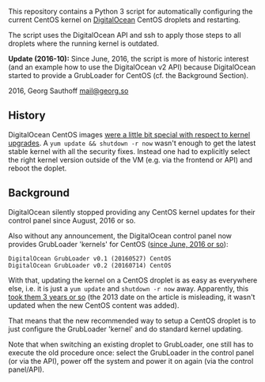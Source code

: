 This repository contains a Python 3 script for automatically configuring the
current CentOS kernel on [DigitalOcean][do] CentOS droplets and restarting.

The script uses the DigitalOcean API and ssh to apply those steps
to all droplets where the running kernel is outdated.

**Update (2016-10):** Since June, 2016, the script is more of
historic interest (and an example how to use the DigitalOcean v2
API) because DigitalOcean started to provide a GrubLoader for
CentOS (cf. the Background Section).

2016, Georg Sauthoff <mail@georg.so>

## History

DigitalOcean CentOS images [were a little bit special
with respect to kernel upgrades][1]. A `yum update && shutdown -r now`
wasn't enough to get the latest stable kernel with all the security fixes.
Instead one had to explicitly select the right kernel version outside of
the VM (e.g. via the frontend or API) and reboot the doplet.

## Background

DigitalOcean silently stopped providing any CentOS
kernel updates for their control panel since August, 2016 or so.

Also without any announcement, the DigitalOcean control panel now
provides GrubLoader 'kernels' for CentOS ([since June, 2016 or so][3]):

    DigitalOcean GrubLoader v0.1 (20160527) CentOS
    DigitalOcean GrubLoader v0.2 (20160714) CentOS

With that, updating the kernel on a CentOS droplet is as easy as
everywhere else, i.e. it is just a `yum update` and `shutdown -r
now` away. Apparently, this [took them 3 years or so][2] (the
2013 date on the article is misleading, it wasn't updated when
the new CentOS content was added).

That means that the new recommended way to setup a CentOS droplet
is to just configure the GrubLoader 'kernel' and do standard
kernel updating.

Note that when switching an existing droplet to GrubLoader, one
still has to execute the old procedure once: select the
GrubLoader in the control panel (or via the API), power off the
system and power it on again (via the control panel/API).

[do]: https://en.wikipedia.org/wiki/DigitalOcean
[1]: https://www.digitalocean.com/community/questions/kernel-update
[2]: https://www.digitalocean.com/community/tutorials/how-to-update-a-digitalocean-server-s-kernel
[3]: https://www.reddit.com/r/linux/comments/4whi9i/fyi_digital_ocean_now_lets_you_run_your_own/?st=irlrmj8c&sh=76cd1e99

